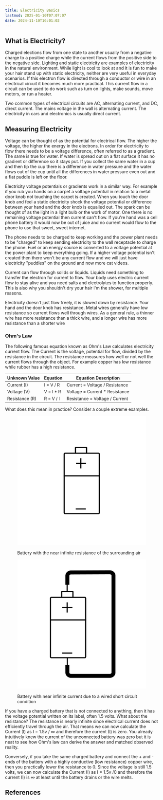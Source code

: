 ```yaml
---
title: Electricity Basics
lastmod: 2025-01-10T07:07:07
date: 2024-11-10T16:01:02
---
```


## What is Electricity?

Charged elections flow from one state to another usually from a negative charge to a positive charge while the current flows from the positive side to the negative side. Lighting and static electricity are examples of electricity in the natural environment. While light is cool to look at and it is fun to make your hair stand up with static electricity, neither are very useful in everyday scenarios. If this electron flow is directed through a conductor or wire in an electrical circuit it becomes much more practical. This current flow in a circuit can be used to do work such as turn on lights, make sounds, move motors, or run a heater.

Two common types of electrical circuits are AC, alternating current, and DC, direct current. The mains voltage in the wall is alternating current. The electricity in cars and electronics is usually direct current.

## Measuring Electricity

Voltage can be thought of as the potential for electrical flow. The higher the voltage, the higher the energy in the electrons. In order for electricity to flow there needs to be a voltage difference, often referred to as a gradient. The same is true for water. If water is spread out on a flat surface it has no gradient or difference so it stays put. If you collect the same water in a cup and then tip the cup there is a difference in water pressure and the water flows out of the cup until all the differences in water pressure even out and a flat puddle is left on the floor.

Electricity voltage potentials or gradients work in a similar way. For example if you rub you hands on a carpet a voltage potential in relation to a metal door knob not touching the carpet is created. When you touch the door knob and feel a static electricity shock the voltage potential or difference between your hand and the door knob is equalled out. The spark can be thought of as the light in a light bulb or the work of motor. One there is no remaining voltage potential then current can't flow. If you're hand was a cell phone battery it would now be out of juice and no current would flow to the phone to use that sweet, sweet internet.

The phone needs to be charged to keep working and the power plant needs to be "charged" to keep sending electricity to the wall receptacle to charge the phone. Fuel or an energy source is converted to a voltage potential at the power plant to keep everything going. If a higher voltage potential isn't created then there won't be any current flow and we will just have electricity "puddles" on the ground and now more cat videos.

Current can flow through solids or liquids. Liquids need something to transfer the electron for current to flow. Your body uses electric current flow to stay alive and you need salts and electrolytes to function properly. This is also why you shouldn't dry your hair I'm the shower, for multiple reasons.

Electricity doesn't just flow freely, it is slowed down by resistance. Your hand and the door knob has resistance. Metal wires generally have low resistance so current flows well through wires. As a general rule, a thinner wire has more resistance than a thick wire, and a longer wire has more resistance than a shorter wire

### Ohm's Law

The following famous equation known as Ohm's Law calculates electricity current flow. The Current is the voltage, potential for flow, divided by the resistance in the circuit. The resistance measures how well or not well the current flows through the object. For example copper has low resistance while rubber has a high resistance.

<div class="responsive-table-markdown">

| Unknown Value  | Equation   | Equation Description            |
| -------------- | ---------- | ------------------------------- |
| Current (I)    | I = V / R  | Current = Voltage / Resistance  |
| Voltage (V)    | V = I \* R | Voltage = Current \* Resistance |
| Resistance (R) | R = V / I  | Resistance = Voltage / Current  |

</div>

What does this mean in practice? Consider a couple extreme examples.

<div class="gallery-grid">
<figure>

[![Battery circuit with infinite resistance](./attachments/2025-01-10-battery-infinite-resistance-whatmakeart.png)](./attachments/2025-01-10-battery-infinite-resistance-whatmakeart.png)

<figcaption>

Battery with the near infinite resistance of the surrounding air

</figcaption>
</figure>
<figure>

[![Battery circuit with infinite current](./attachments/2025-01-10-battery-infinite-current-whatmakeart.png)](./attachments/2025-01-10-battery-infinite-current-whatmakeart.png)

<figcaption>

Battery with near infinite current due to a wired short circuit condition

</figcaption>
</figure>
</div>

If you have a charged battery that is not connected to anything, then it has the voltage potential written on its label, often 1.5 volts. What about the resistance? The resistance is nearly infinite since electrical current does not efficiently travel through the air. That means we can now calculate the Current (I) as I = 1.5v / ∞ and therefore the current (I) is zero. You already intuitively knew the current of the unconnected battery was zero but it is neat to see how Ohm's law can derive the answer and matched observed reality.

Conversely, if you take the same charged battery and connect the + and - ends of the battery with a highly conductive (low resistance) copper wire, then you practically lower the resistance to 0. Since the voltage is still 1.5 volts, we can now calculate the Current (I) as I = 1.5v /0 and therefore the current (I) is ∞ at least until the battery drains or the wire melts.

## References
